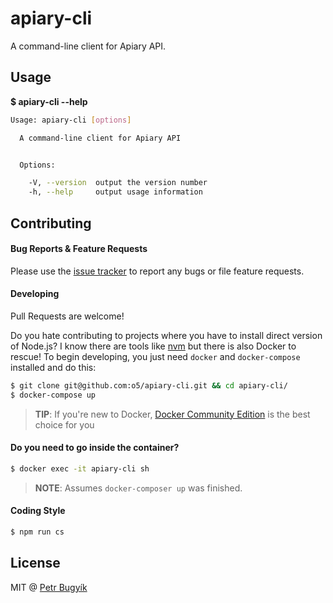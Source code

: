 # apiary-cli

A command-line client for Apiary API.

## Usage

**$ apiary-cli --help**

```bash
Usage: apiary-cli [options]

  A command-line client for Apiary API


  Options:

    -V, --version  output the version number
    -h, --help     output usage information
```

## Contributing

#### Bug Reports & Feature Requests

Please use the [issue tracker][link-issues] to report any bugs or file feature requests.

#### Developing

Pull Requests are welcome! 

Do you hate contributing to projects where you have to install direct version of Node.js? I know there are tools like [nvm][link-nvm] but there is also Docker to rescue! To begin developing, you just need `docker` and `docker-compose` installed and do this: 

```bash
$ git clone git@github.com:o5/apiary-cli.git && cd apiary-cli/
$ docker-compose up
```

> **TIP**: If you're new to Docker, [Docker Community Edition][link-docker-ce] is the best choice for you

#### Do you need to go inside the container?
```bash
$ docker exec -it apiary-cli sh
```
> **NOTE**: Assumes `docker-composer up` was finished.

#### Coding Style
```bash
$ npm run cs
```

## License
MIT @ [Petr Bugyík][link-twitter]

[link-issues]: https://github.com/o5/apib2json/issues
[link-nvm]: https://github.com/creationix/nvm
[link-docker-ce]: https://www.docker.com/community-edition
[link-twitter]: https://twitter.com/bugyik
